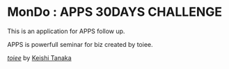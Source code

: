 MonDo : APPS 30DAYS CHALLENGE
==========

This is an application for APPS follow up.

APPS is powerfull seminar for biz created by toiee.

[*toiee*](http://toiee.jp)
by [Keishi Tanaka](https://www.facebook.com/keeeciii14)

